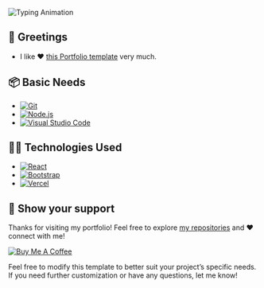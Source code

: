 ![Typing Animation](https://readme-typing-svg.herokuapp.com/?color=AF69EF&size=35&center=true&vCenter=true&width=1000&lines=Portfolio+Website+-+v2.1&font=JetBrains+Mono)


## 🤗 Greetings
- I like ❤️ [this Portfolio template](https://github.com/soumyajit4419/Portfolio) very much.


## 📦 Basic Needs

- [![Git](https://img.shields.io/badge/-Git-F05032?logo=git&logoColor=white)](https://git-scm.com/)
- [![Node.js](https://img.shields.io/badge/-Node.js-339933?logo=node.js&logoColor=white)](https://nodejs.org/en)
- [![Visual Studio Code](https://custom-icon-badges.demolab.com/badge/Visual%20Studio%20Code-0078d7.svg?logo=vsc&logoColor=white)](https://code.visualstudio.com/)


## 🧑‍💻 Technologies Used

- [![React](https://img.shields.io/badge/-React-61DAFB?logo=react&logoColor=black)](https://react.dev/)
- [![Bootstrap](https://img.shields.io/badge/Bootstrap-7952B3?logo=bootstrap&logoColor=fff)](https://getbootstrap.com/)
- [![Vercel](https://img.shields.io/badge/Vercel-%23000000.svg?logo=vercel&logoColor=white)](https://vercel.com/)


## 🤝 Show your support

Thanks for visiting my portfolio! Feel free to explore [my repositories](https://github.com/ramprasathmk?tab=repositories) and ❤️ connect with me!

[![Buy Me A Coffee](https://img.shields.io/badge/Buy%20Me%20a%20Coffee-ffdd00?&logo=buy-me-a-coffee&logoColor=black)](#)


Feel free to modify this template to better suit your project’s specific needs. If you need further customization or have any questions, let me know!
